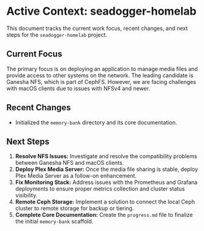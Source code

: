 # Active Context: seadogger-homelab

This document tracks the current work focus, recent changes, and next steps for the `seadogger-homelab` project.

## Current Focus

The primary focus is on deploying an application to manage media files and provide access to other systems on the network. The leading candidate is Ganesha NFS, which is part of CephFS. However, we are facing challenges with macOS clients due to issues with NFSv4 and newer.

## Recent Changes

*   Initialized the `memory-bank` directory and its core documentation.

## Next Steps

1.  **Resolve NFS Issues:** Investigate and resolve the compatibility problems between Ganesha NFS and macOS clients.
2.  **Deploy Plex Media Server:** Once the media file sharing is stable, deploy Plex Media Server as a follow-on enhancement.
3.  **Fix Monitoring Stack:** Address issues with the Prometheus and Grafana deployments to ensure proper metrics collection and cluster status visibility.
4.  **Remote Ceph Storage:** Implement a solution to connect the local Ceph cluster to remote storage for backup or tiering.
5.  **Complete Core Documentation:** Create the `progress.md` file to finalize the initial `memory-bank` scaffold.
